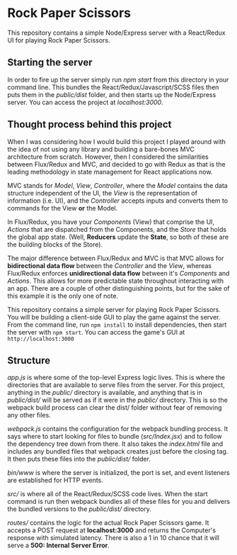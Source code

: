# Rock Paper Scissors

This repository contains a simple Node/Express server with a React/Redux UI for playing Rock Paper Scissors.

## Starting the server

In order to fire up the server simply run *npm start* from this directory in your command line. This bundles the React/Redux/Javascript/SCSS files then puts them in the *public/dist* folder, and then starts up the Node/Express server. You can access the project at *localhost:3000*.

## Thought process behind this project

When I was considering how I would build this project I played around with the idea of not using any library and building a bare-bones MVC architecture from scratch. However, then I considered the similarities between Flux/Redux and MVC, and decided to go with Redux as that is the leading methodology in state management for React applications now.

MVC stands for *Model*, *View*, *Controller*, where the *Model* contains the data structure independent of the UI, the *View* is the representation of information (i.e. UI), and the *Controller* accepts inputs and converts them to commands for the View **or** the Model.

In Flux/Redux, you have your *Components* (View) that comprise the UI, *Actions* that are dispatched from the Components, and the *Store* that holds the global app state. (Well, **Reducers** update the **State**, so both of these are the building blocks of the Store).

The major difference between Flux/Redux and MVC is that MVC allows for **bidirectional data flow** between the *Controller* and the *View*, whereas Flux/Redux enforces **unidirectional data flow** between it's *Components* and *Actions*. This allows for more predictable state throughout interacting with an app. There are a couple of other distinguishing points, but for the sake of this example it is the only one of note.

This repository contains a simple server for playing Rock Paper Scissors. You will be building a client-side GUI to play the game against the server. From the command line, run `npm install` to install dependencies, then start the server with `npm start`. You can access the game's GUI at `http://localhost:3000`

## Structure

*app.js* is where some of the top-level Express logic lives. This is where the directories that are available to serve files from the server. For this project, anything in the *public/* directory is available, and anything that is in *public/dist/* will be served as if it were in the *public/* directory. This is so the webpack build process can clear the dist/ folder without fear of removing any other files.

*webpack.js* contains the configuration for the webpack bundling process. It says where to start looking for files to bundle (*src/Index.jsx*) and to follow the dependency tree down from there. It also takes the *index.html* file and includes any bundled files that webpack creates just before the closing **</body>** tag. It then puts these files into the *public/dist/* folder.

*bin/www* is where the server is initialized, the port is set, and event listeners are established for HTTP events.

*src/* is where all of the React/Redux/SCSS code lives. When the start command is run then webpack bundles all of these files for you and delivers the bundled versions to the *public/dist/* directory.

*routes/* contains the logic for the actual Rock Paper Scissors game. It accepts a POST request at **localhost:3000** and returns the Computer's response with simulated latency. There is also a 1 in 10 chance that it will serve a **500: Internal Server Error**.
